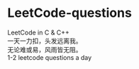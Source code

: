 # LeetCode-questions

LeetCode in C & C++<br/>
一天一力扣，头发远离我。<br/>
无论难或易，风雨皆无阻。<br/>
1-2 leetcode questions a day
